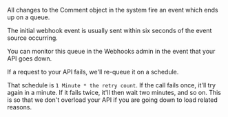 All changes to the Comment object in the system fire an event which ends up on a queue.

The initial webhook event is usually sent within six seconds of the event source occurring.

You can monitor this queue in the Webhooks admin in the event that your API goes down.

If a request to your API fails, we'll re-queue it on a schedule.

That schedule is `1 Minute * the retry count`. If the call fails once, it'll try again in
a minute. If it fails twice, it'll then wait two minutes, and so on. This is so that we
don't overload your API if you are going down to load related reasons.

